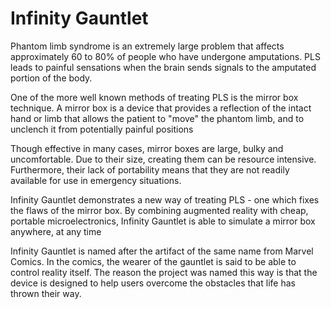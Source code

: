 # Infinity Gauntlet
Phantom limb syndrome is an extremely large problem that affects approximately 60 to 80% of people who have undergone amputations. PLS leads to painful sensations when the brain sends signals to the amputated portion of the body.

One of the more well known methods of treating PLS is the mirror box technique. A mirror box is a device that provides a reflection of the intact hand or limb that allows the patient to "move" the phantom limb, and to unclench it from potentially painful positions

Though effective in many cases, mirror boxes are large, bulky and uncomfortable. Due to their size, creating them can be resource intensive. Furthermore, their lack of portability means that they are not readily available for use in emergency situations.
                
Infinity Gauntlet demonstrates a new way of treating PLS - one which fixes the flaws of the mirror box. By combining augmented reality with cheap, portable microelectronics, Infinity Gauntlet is able to simulate a mirror box anywhere, at any time                
                
Infinity Gauntlet is named after the artifact of the same name from Marvel Comics. In the comics, the wearer of the gauntlet is said to be able to control reality itself. The reason the project was named this way is that the device is designed to help users overcome the obstacles that life has thrown their way.                
                
                
                
                
                
                
                